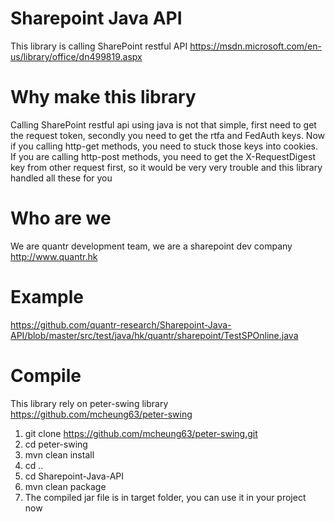 # Sharepoint Java API
This library is calling SharePoint restful API https://msdn.microsoft.com/en-us/library/office/dn499819.aspx

# Why make this library
Calling SharePoint restful api using java is not that simple, first need to get the request token, secondly you need to get the rtfa and FedAuth keys. Now if you calling http-get methods, you need to stuck those keys into cookies. If you are calling http-post methods, you need to get the X-RequestDigest key from other request first, so it would be very very trouble and this library handled all these for you

# Who are we
We are quantr development team, we are a sharepoint dev company http://www.quantr.hk

# Example
https://github.com/quantr-research/Sharepoint-Java-API/blob/master/src/test/java/hk/quantr/sharepoint/TestSPOnline.java

# Compile

This library rely on peter-swing library https://github.com/mcheung63/peter-swing

1. git clone https://github.com/mcheung63/peter-swing.git
2. cd peter-swing
3. mvn clean install
4. cd ..
5. cd Sharepoint-Java-API
6. mvn clean package
7. The compiled jar file is in target folder, you can use it in your project now
